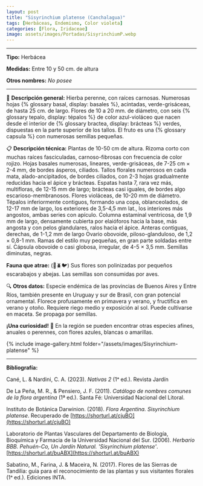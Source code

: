 ```yaml
---
layout: post
title: "Sisyrinchium platense (Canchalagua)"
tags: [Herbáceas, Endemismo, Color violeta]
categories: [Flora, Iridaceae]
image: assets/images/Portadas/SisyrinchiumP.webp
---
```


***

**Tipo:** Herbácea

**Medidas:** Entre 10 y 50 cm. de altura

**Otros nombres:** *No posee*

***

🌱 **Descripción general:** Hierba perenne, con raíces carnosas. Numerosas hojas {% glossary basal, display: basales %}, acintadas, verde-grisáceas, de hasta 25 cm. de largo. Flores de 10 a 20 mm. de diámetro, con seis {% glossary tepalo, display: tépalos %} de color azul-violáceo que nacen desde el interior de {% glossary bractea, display: brácteas %} verdes, dispuestas en la parte superior de los tallos. El fruto es una {% glossary capsula %} con numerosas semillas pequeñas.

📋 **Descripción técnica:** Plantas de 10-50 cm de altura. Rizoma corto con muchas raíces fasciculadas, carnoso-fibrosas con frecuencia de color rojizo. Hojas basales numerosas, lineares, verde-grisáceas, de 7-25 cm × 2-4 mm, de bordes ásperos, ciliados. Tallos florales numerosos en cada mata, alado-ancipitados, de bordes ciliados, con 2-3 hojas gradualmente reducidas hacia el ápice y brácteas. Espatas hasta 7, rara vez más, multifloras, de 12-15 mm de largo; brácteas casi iguales, de bordes algo escarioso-membranosos. Flores violáceas, de 10-20 mm de diámetro. Tépalos inferiormente contiguos, formando una copa, oblanceolados, de 12-17 mm de largo, los exteriores de 3,5-4,5 mm lat., los interiores más angostos, ambas series con apículo. Columna estaminal ventricosa, de 1,9 mm de largo, densamente cubierta por elaióforos hacia la base, más angosta y con pelos glandulares, ralos hacia el ápice. Anteras contiguas, derechas, de 1-1,2 mm de largo Ovario obovoide, piloso-glanduloso, de 1,2 × 0,8-1 mm. Ramas del estilo muy pequeñas, en gran parte soldadas entre sí. Cápsula obovoide o casi globosa, irregular, de 4-5 × 3,5 mm. Semillas diminutas, negras.

**Fauna que atrae:** (🐝🪲🐦) Sus flores son polinizadas por pequeños escarabajos y abejas. Las semillas son consumidas por aves.

🔍 **Otros datos:** Especie endémica de las provincias de Buenos Aires y Entre Ríos, también presente en Uruguay y sur de Brasil, con gran potencial ornamental. Florece profusamente en primavera y verano, y fructifica en verano y otoño. Requiere riego medio y exposición al sol. Puede cultivarse en maceta. Se propaga por semillas.

**¡Una curiosidad!** 👀 En la región se pueden encontrar otras especies afines, anuales o perennes, con flores azules, blancas o amarillas.

 {% include image-gallery.html folder="/assets/images/Sisyrinchium-platense" %}

***

**Bibliografía:**

Cané, L. & Nardini, C. A. (2023). *Nativas 2* (1ᵃ ed.). Revista Jardín

De La Peña, M. R., & Pensiero, J. F. (2011). *Catálogo de nombres comunes de la flora argentina* (1ª ed.). Santa Fé: Universidad Nacional del Litoral.

Instituto de Botánica Darwinion. (2018). *Flora Argentina. Sisyrinchium platense*. Recuperado de 
[https://shorturl.at/cjuBO](https://shorturl.at/cjuBO)

Laboratorio de Plantas Vasculares del Departamento de Biología, Bioquímica y Farmacia de la Universidad Nacional del Sur. (2006). *Herbario BBB. Pehuén-Co, Un Jardín Natural. 'Sisyrinchium platense'*. 
[https://shorturl.at/buABX](https://shorturl.at/buABX)

Sabatino, M., Farina, J. & Maceira, N. (2017). Flores de las Sierras de Tandilia: guía para el reconocimiento de las plantas y sus visitantes florales (1ᵃ ed.). Ediciones INTA.
